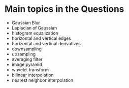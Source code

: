 # Main topics in the Questions
* Gaussian Blur
* Laplacian of Gaussian
* histogram equalization
* horizontal and vertical edges
* horizontal and vertical derivatives
* downsampling
* upsampling
* averaging filter
* image pyramid
* wavelet transform
* bilinear interpolation
* nearest neighbor interpolation
